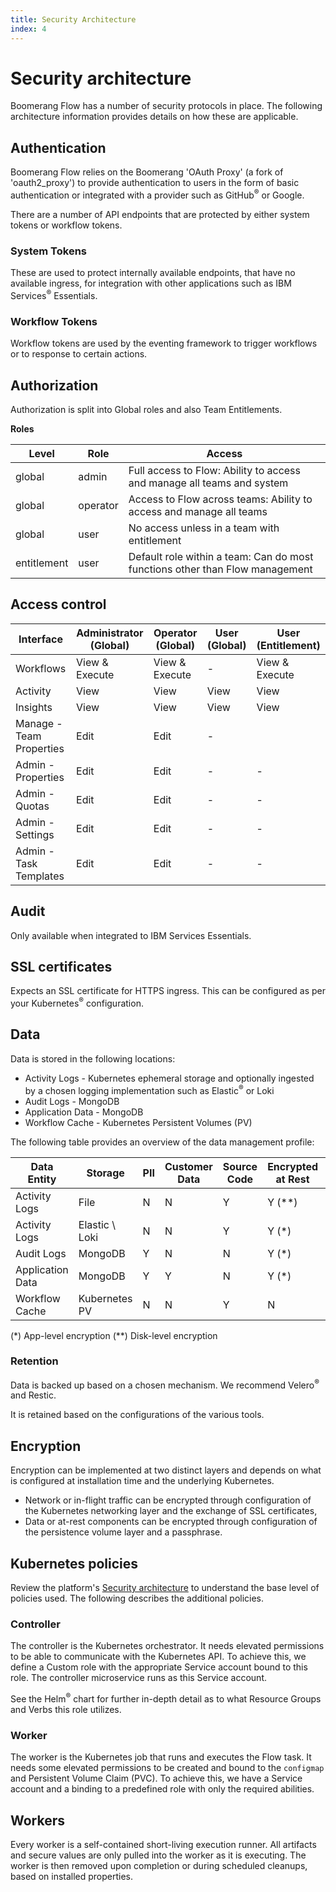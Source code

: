 ```yaml
---
title: Security Architecture
index: 4
---
```


# Security architecture

Boomerang Flow has a number of security protocols in place. The following architecture information provides details on how these are applicable.

## Authentication

Boomerang Flow relies on the Boomerang 'OAuth Proxy' (a fork of 'oauth2_proxy') to provide authentication to users in the form of basic authentication or integrated with a provider such as GitHub<sup>®</sup> or Google.

There are a number of API endpoints that are protected by either system tokens or workflow tokens.

### System Tokens

These are used to protect internally available endpoints, that have no available ingress, for integration with other applications such as IBM Services<sup>®</sup> Essentials.

### Workflow Tokens

Workflow tokens are used by the eventing framework to trigger workflows or to response to certain actions.

## Authorization

Authorization is split into Global roles and also Team Entitlements.

**Roles**

| Level | Role | Access |
| --- | --- | --- |
| global      | admin    | Full access to Flow: Ability to access and manage all teams and system |
| global      | operator | Access to Flow across teams: Ability to access and manage all teams |
| global      | user     | No access unless in a team with entitlement |
| entitlement | user     | Default role within a team: Can do most functions other than Flow management |

## Access control

| Interface | Administrator (Global) | Operator (Global) | User (Global) | User (Entitlement) |
| --- | --- | --- | --- | --- |
| Workflows | View & Execute | View & Execute | - | View & Execute | 
| Activity | View | View | View | View |
| Insights | View | View | View | View |
| Manage - Team Properties | Edit | Edit | - |
| Admin - Properties | Edit | Edit | - | - |
| Admin - Quotas | Edit | Edit | - | - |
| Admin - Settings | Edit | Edit | - | - |
| Admin - Task Templates | Edit | Edit | - | - |

## Audit

Only available when integrated to IBM Services Essentials.

## SSL certificates

Expects an SSL certificate for HTTPS ingress. This can be configured as per your Kubernetes<sup>®</sup> configuration.

## Data

Data is stored in the following locations:

- Activity Logs - Kubernetes ephemeral storage and optionally ingested by a chosen logging implementation such as Elastic<sup>®</sup> or Loki
- Audit Logs - MongoDB
- Application Data - MongoDB
- Workflow Cache - Kubernetes Persistent Volumes (PV)

The following table provides an overview of the data management profile:

| Data Entity | Storage | PII | Customer Data | Source Code | Encrypted at Rest | Encrypted in Flight |
| --- | --- | --- | --- | --- | --- | --- |
| Activity Logs | File | N | N | Y | Y (\*\*) | Y |
| Activity Logs | Elastic \ Loki | N | N | Y | Y (\*) | Y |
| Audit Logs | MongoDB | Y | N | N | Y (\*) | Y |
| Application Data | MongoDB | Y | Y | N | Y (\*) | Y (\*) |
| Workflow Cache | Kubernetes PV | N | N | Y | N | N |

(\*) App-level encryption (\*\*) Disk-level encryption

### Retention

Data is backed up based on a chosen mechanism. We recommend Velero<sup>®</sup> and Restic.

It is retained based on the configurations of the various tools.

## Encryption

Encryption can be implemented at two distinct layers and depends on what is configured at installation time and the underlying Kubernetes.

- Network or in-flight traffic can be encrypted through configuration of the Kubernetes networking layer and the exchange of SSL certificates,
- Data or at-rest components can be encrypted through configuration of the persistence volume layer and a passphrase.

## Kubernetes policies

Review the platform's [Security architecture](/boomerang/architecture/security) to understand the base level of policies used. The following describes the additional policies.

### Controller

The controller is the Kubernetes orchestrator. It needs elevated permissions to be able to communicate with the Kubernetes API. To achieve this, we define a Custom role with the appropriate Service account bound to this role. The controller microservice runs as this Service account.

See the Helm<sup>®</sup> chart for further in-depth detail as to what Resource Groups and Verbs this role utilizes.

### Worker

The worker is the Kubernetes job that runs and executes the Flow task. It needs some elevated permissions to be created and bound to the `configmap` and Persistent Volume Claim (PVC). To achieve this, we have a Service account and a binding to a predefined role with only the required abilities.

## Workers

Every worker is a self-contained short-living execution runner. All artifacts and secure values are only pulled into the worker as it is executing. The worker is then removed upon completion or during scheduled cleanups, based on installed properties.
